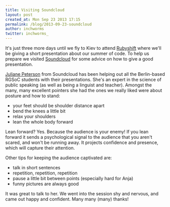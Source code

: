```yaml
---
title: Visiting Soundcloud
layout: post
created_at: Mon Sep 23 2013 17:15
permalink: /blog/2013-09-23-soundcloud
author: inchworms
twitter: inchworms_
---
```


It's just three more days until we fly to Kiev to attend [Rubyshift](http://rubyshift.org/) where we'll be giving a short presentation about our summer of code. To help us prepare we visited [Soundcloud](https://soundcloud.com/) for some advice on how to give a good presentation.

[Juliane Peterson](https://twitter.com/JulianePeterson) from Soundcloud has been helping out all the Berlin-based RGSoC students with their presentations. She's  an expert in the science of public speaking (as well as being a linguist and teacher). Amongst the many, many excellent pointers she had the ones we really liked were about posture and how to stand: 

  - your feet should be shoulder distance apart
  - bend the knees a little bit
  - relax your shoulders
  - lean the whole body forward

Lean forward? Yes. Because the audience is your enemy! If you lean forward it sends a psychological signal to the audience that you aren't scared, and won't be running away. It projects confidence and presence, which will capture their attention.

Other tips for keeping the audience captivated are:

  - talk in short sentences
  - repetition, repetition, repetition
  - pause a little bit between points (especially hard for Anja)
  - funny pictures are always good

It was great to talk to her. We went into the session shy and nervous, and came out happy and confident. Many many (many) thanks!